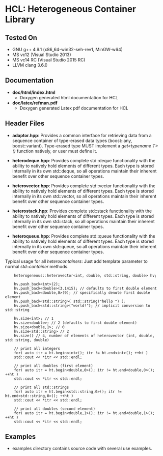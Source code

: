 # HCL: Heterogeneous Container Library

## Tested On
* GNU g++ 4.9.1 (x86_64-win32-seh-rev1, MinGW-w64)
* MS vc12 (Visual Studio 2013)
* MS vc14 RC (Visual Studio 2015 RC)
* LLVM clang 3.6.0
 

## Documentation

* **doc/html/index.html**
    * Doxygen generated html documentation for HCL
* **doc/latex/refman.pdf**
    * Doxygen generated Latex pdf documentation for HCL


## Header Files
* **adaptor.hpp**:
   Provides a common interface for retrieving data from a sequence
   container of type-erased data types (boost::any, boost::variant).
   Type-erased type MUST implement a *get\<typename T\>()* function natively,
   or user must define it.

* **heterodeque.hpp**:
   Provides complete std::deque functionality with the ability to natively
   hold elements of different types.  Each type is stored internally in its
   own std::deque, so all operations maintain their inherent benefit over other
   sequence container types.
   
* **heterovector.hpp**:
   Provides complete std::vector functionality with the ability to natively
   hold elements of different types.  Each type is stored internally in its
   own std::vector, so all operations maintain their inherent benefit over other
   sequence container types.

* **heterostack.hpp**:
   Provides complete std::stack functionality with the ability to natively
   hold elements of different types.  Each type is stored internally in its
   own std::stack, so all operations maintain their inherent benefit over other
   sequence container types.
   
* **heteroqueue.hpp**:
   Provides complete std::queue functionality with the ability to natively
   hold elements of different types.  Each type is stored internally in its
   own std::queue, so all operations maintain their inherent benefit over other
   sequence container types.

Typical usage for all *heterocontainers*:
     Just add template parameter to normal *std::container* methods.
   
        heterogeneous::heterovector<int, double, std::string, double> hv;

        hv.push_back<int>(2);
        hv.push_back<double>(3.1415); // defaults to first double element
        hv.push_back<double,0>(9); // specifically denote first double element
        hv.push_back<std::string>( std::string("hello ") );
        hv.push_back<std::string>("world!"); // implicit conversion to std::string
        
        hv.size<int>; // 1
        hv.size<double>; // 2 (defaults to first double element)
        hv.size<double,1>; // 0
        hv.size<std::string> // 2
		hv.size() // 4, number of elements of heterovector (int, double, std::string, double)
        
        // print all integers
        for( auto itr = ht.begin<int>(); itr != ht.end<int>(); ++ht )
        std::cout << *itr << std::endl;
        
        // print all doubles (first element)
        for( auto itr = ht.begin<double,0>(); itr != ht.end<double,0>(); ++ht )
        std::cout << *itr << std::endl;
        
        // print all std::strings
        for( auto itr = ht.begin<std::string,0>(); itr != ht.end<std::string,0>(); ++ht )
        std::cout << *itr << std::endl;
        
        // print all doubles (second element)
        for( auto itr = ht.begin<double,1>(); itr != ht.end<double,1>(); ++ht )
        std::cout << *itr << std::endl;


## Examples
* examples directory contains source code with several use examples.